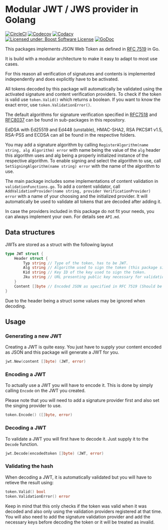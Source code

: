 Modular JWT / JWS provider in Golang
====================================

[![CircleCI](https://img.shields.io/circleci/project/github/FossoresLP/go-jwt/master.svg?style=flat-square)](https://circleci.com/gh/FossoresLP/go-jwt)
[![Codecov](https://img.shields.io/codecov/c/gh/FossoresLP/go-jwt.svg?style=flat-square)](https://codecov.io/gh/FossoresLP/go-jwt)
[![Codacy](https://img.shields.io/codacy/grade/52a3263fab6a4a3f8b22b2ae3bb93d32.svg?style=flat-square)](https://www.codacy.com/app/FossoresLP/go-jwt)
[![Licensed under: Boost Software License](https://img.shields.io/badge/style-BSL--1.0-red.svg?longCache=true&style=flat-square&label=License)](https://github.com/FossoresLP/go-jwt/blob/master/LICENSE.md)
[![GoDoc](https://img.shields.io/badge/style-reference-blue.svg?longCache=true&style=flat-square&label=GoDoc)](https://godoc.org/github.com/FossoresLP/go-jwt)

This packages implements JSON Web Token as defined in [RFC 7519](https://tools.ietf.org/html/rfc7519) in Go.

It is build with a modular architecture to make it easy to adapt to most use cases.

For this reason all verification of signatures and contents is implemented independently and does explicitly have to be activated.

All tokens decoded by this package will automatically be validated using the activated signature and content verification providers. To check if the token is valid use `token.Valid()` which returns a boolean. If you want to know the exact error, use `token.ValidationError()`.

The default algorithms for signature verification specified in [RFC7518](https://tools.ietf.org/html/rfc7518) and [RFC8037](https://tools.ietf.org/html/rfc8037) can be found in sub-packages in this repository.

EdDSA with Ed25519 and Ed448 (unstable), HMAC-SHA2, RSA PKCS#1 v1.5, RSA-PSS and ECDSA can all be found in the respective folders.

You may add a signature algorithm by calling `RegisterAlgorithm(name string, alg Algorithm) error` with name being the value of the `alg` header this algorithm uses and alg being a properly initialized instance of the respective algorithm. To enable signing and select the algorithm to use, call `SetSigningAlgorithm(name string) error` with the name of the algorithm to use.

The main package includes some implementations of content validation in `validationFunctions.go`. To add a content validator, call `AddValidationProvider(name string, provider VerificationProvider) error` with a name of your choosing and the initialized provider. It will automatically be used to validate all tokens that are decoded after adding it.

In case the providers included in this package do not fit your needs, you can always implement your own. For details see `API.md`.

Data structures
---------------

JWTs are stored as a struct with the following layout

```go
type JWT struct {
	Header struct {
		Typ string // Type of the token, has to be JWT.
		Alg string // Algorithm used to sign the token (this package signs using EdDSA).
		Kid string // Key ID of the key used to sign the token.
		Jku string // URL presenting public key necessary for validation.
	}
	Content []byte // Encoded JSON as specified in RFC 7519 (Should be based on map or struct in Go)
}
```

Due to the header being a struct some values may be ignored when decoding.

Usage
-----

### Generating a new JWT

Creating a JWT is quite easy. You just have to supply your content encoded as JSON and this package will generate a JWT for you.

```go
jwt.New(content []byte) (JWT, error)
```

### Encoding a JWT

To actually use a JWT you will have to encode it. This is done by simply calling `Encode` on the JWT you created.

Please note that you will need to add a signature provider first and also set the singing provider to use.

```go
token.Encode() ([]byte, error)
```

### Decoding a JWT

To validate a JWT you will first have to decode it. Just supply it to the `Decode` function.

```go
jwt.Decode(encodedtoken []byte) (JWT, error)
```

### Validating the hash

When decoding a JWT, it is automatically validated but you will have to retieve the result using:

```go
token.Valid() bool
token.ValidationError() error
```

Keep in mind that this only checks if the token was valid when it was decoded and also only using the validation providers registered at that time.
You will also need to add the signature validation provider and add the necessary keys before decoding the token or it will be treated as invalid.
